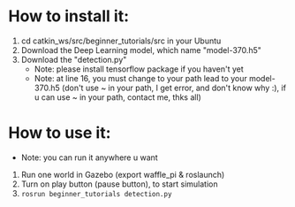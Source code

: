 # How to install it:

1. cd catkin_ws/src/beginner_tutorials/src in your Ubuntu
2. Download the Deep Learning model, which name "model-370.h5"
3. Download the "detection.py"
    - Note: please install tensorflow package if you haven't yet
    - Note: at line 16, you must change to your path lead to your model-370.h5 (don't use ~ in your path, I get error, and don't know why :), if u can use ~ in your path, contact me, thks all)

# How to use it:

- Note: you can run it anywhere u want

1. Run one world in Gazebo (export waffle_pi & roslaunch)
2. Turn on play button (pause button), to start simulation
3. ```rosrun beginner_tutorials detection.py```

